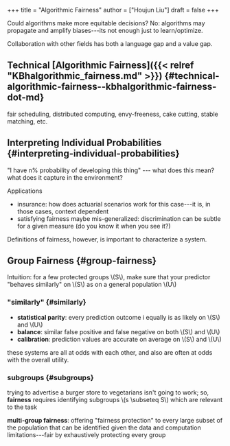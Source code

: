 +++
title = "Algorithmic Fairness"
author = ["Houjun Liu"]
draft = false
+++

Could algorithms make more equitable decisions? No: algorithms may propagate and amplify biases---its not enough just to learn/optimize.

Collaboration with other fields has both a language gap and a value gap.


## Technical [Algorithmic Fairness]({{< relref "KBhalgorithmic_fairness.md" >}}) {#technical-algorithmic-fairness--kbhalgorithmic-fairness-dot-md}

fair scheduling, distributed computing, envy-freeness, cake cutting, stable matching, etc.


## Interpreting Individual Probabilities {#interpreting-individual-probabilities}

"I have n% probability of developing this thing" --- what does this mean? what does it capture in the environment?

Applications

-   insurance: how does actuarial scenarios work for this case---it is, in those cases, context dependent
-   satisfying fairness maybe mis-generalized: discrimination can be subtle for a given measure (do you know it when you see it?)

Definitions of fairness, however, is important to characterize a system.


## Group Fairness {#group-fairness}

Intuition: for a few protected groups \\(S\\), make sure that your predictor "behaves similarly" on \\(S\\) as on a general population \\(U\\)


### "similarly" {#similarly}

-   **statistical parity**: every prediction outcome i equally is as likely on \\(S\\) and \\(U\\)
-   **balance**: similar false positive and false negative on both \\(S\\) and \\(U\\)
-   **calibration**: prediction values are accurate on average on \\(S\\) and \\(U\\)

these systems are all at odds with each other, and also are often at odds with the overall utility.


### subgroups {#subgroups}

trying to advertise a burger store to vegetarians isn't going to work; so, **fairness** requires identifying subgroups \\(s \subseteq S\\) which are relevant to the task

**multi-group fairness**: offering "fairness protection" to every large subset of the population that can be identified given the data and computation limitations---fair by exhaustively protecting every group
